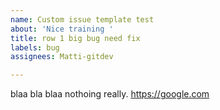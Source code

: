 ```yaml
---
name: Custom issue template test
about: 'Nice training '
title: row 1 big bug need fix
labels: bug
assignees: Matti-gitdev

---
```


blaa bla blaa nothoing really. https://google.com
